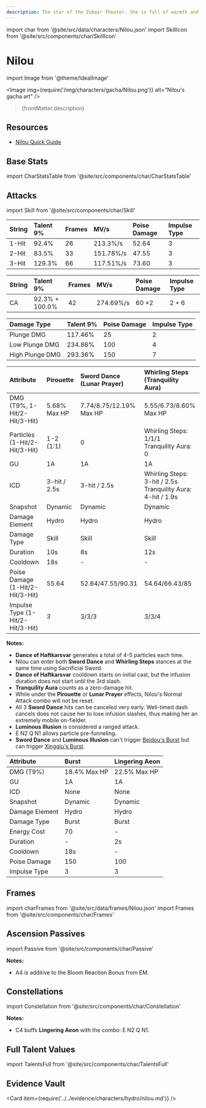 ```yaml
---
description: The star of the Zubayr Theater. She is full of warmth and innocence, and her dances are lively and elegant.
---
```


import char from '@site/src/data/characters/Nilou.json'
import SkillIcon from '@site/src/components/char/SkillIcon'

# Nilou

import Image from '@theme/IdealImage'

<Image img={require('/img/characters/gacha/Nilou.png')} alt="Nilou's gacha art" />
<blockquote>{frontMatter.description}</blockquote>

## Resources

* [Nilou Quick Guide](https://keqingmains.com/q/nilou-quickguide/)

## Base Stats

import CharStatsTable from '@site/src/components/char/CharStatsTable'

<CharStatsTable char={char} />

## Attacks

import Skill from '@site/src/components/char/Skill'

<Tabs>
<TabItem value='na' label='Normal Attacks'>
<SkillIcon char={char} skill='na' />
<div class='talent-columns'>
<Skill char={char} skill='na' sectionFilter='Normal Attack' />

| String | Talent 9% | Frames | MV/s      | Poise Damage | Impulse Type |
| :----- | :-------- | :----- | :-------- | :----------- | :----------- |
| 1-Hit  | 92.4%     | 26     | 213.3%/s  | 52.64        | 3            |
| 2-Hit  | 83.5%     | 33     | 151.78%/s | 47.55        | 3            |
| 3-Hit  | 129.3%    | 66     | 117.51%/s | 73.60        | 3            |

</div>
<div class='talent-columns'>
<Skill char={char} skill='na' sectionFilter='Charged Attack' />

| String | Talent 9%      | Frames | MV/s      | Poise Damage | Impulse Type |
| :----- | :------------- | :----- | :-------- | :----------- | :----------- |
| CA     | 92.3% + 100.0% | 42     | 274.69%/s | 60 ×2        | 2 + 6        |

</div>
<div class='talent-columns'>
<Skill char={char} skill='na' sectionFilter='Plunging Attack' />

| Damage Type     | Talent 9% | Poise Damage | Impulse Type |
| :-------------- | :-------- | :----------- | :----------- |
| Plunge DMG      | 117.46%   | 25           | 2            |
| Low Plunge DMG  | 234.86%   | 100          | 4            |
| High Plunge DMG | 293.36%   | 150          | 7            |

</div>

</TabItem>

<TabItem value='e' label='Skill'>
<SkillIcon char={char} skill='e' />
<div class='talent-columns'>
<Skill char={char} skill='e' />

| Attribute                          | Pirouette    | Sword Dance \(Lunar Prayer\) | Whirling Steps \(Tranquility Aura\)                              |
| :--------------------------------- | :----------- | :--------------------------- | :--------------------------------------------------------------- |
| DMG \(T9%, 1-Hit/2-Hit/3-Hit\)     | 5.68% Max HP | 7.74/8.75/12.19% Max HP      | 5.55/6.73/8.60% Max HP                                           |
| Particles \(1-Hit/2-Hit/3-Hit\)    | 1-2 \(1:1\)  | 0                            | Whirling Steps: 1/1/1<br />Tranquility Aura: 0                   |
| GU                                 | 1A           | 1A                           | 1A                                                               |
| ICD                                | 3-hit / 2.5s | 3-hit / 2.5s                 | Whirling Steps: 3-hit / 2.5s<br />Tranquility Aura: 4-hit / 1.9s |
| Snapshot                           | Dynamic      | Dynamic                      | Dynamic                                                          |
| Damage Element                     | Hydro        | Hydro                        | Hydro                                                            |
| Damage Type                        | Skill        | Skill                        | Skill                                                            |
| Duration                           | 10s          | 8s                           | 12s                                                              |
| Cooldown                           | 18s          | -                            | -                                                                |
| Poise Damage \(1-Hit/2-Hit/3-Hit\) | 55.64        | 52.64/47.55/90.31            | 54.64/66.43/85                                                   |
| Impulse Type \(1-Hit/2-Hit/3-Hit\) | 3            | 3/3/3                        | 3/3/4                                                            |

</div>

**Notes:**  

* **Dance of Haftkarsvar** generates a total of 4-5 particles each time.
* Nilou can enter both **Sword Dance** and **Whirling Steps** stances at the same time using Sacrificial Sword.
* **Dance of Haftkarsvar** cooldown starts on initial cast, but the infusion duration does not start until the 3rd slash.
* **Tranquility Aura** counts as a zero-damage hit.
* While under the **Pirouette** or **Lunar Prayer** effects, Nilou's Normal Attack combo will not be reset.
* All 3 **Sword Dance** hits can be canceled very early. Well-timed dash cancels does not cause her to lose infusion slashes, thus making her an extremely mobile on-fielder.
* **Luminous Illusion** is considered a ranged attack.
* E N2 Q N1 allows particle pre-funneling.
* **Sword Dance** and **Luminous Illusion** can't trigger [Beidou's Burst](../electro/beidou.md#attacks) but can trigger [Xingqiu's Burst](../hydro/xingqiu.md#attacks).

</TabItem>

<TabItem value='q' label='Burst'>
<SkillIcon char={char} skill='q' />
<div class='talent-columns'>
<Skill char={char} skill='q'/>

| Attribute      | Burst        | Lingering Aeon |
| :------------- | :----------- | :------------- |
| DMG \(T9%\)    | 18.4% Max HP | 22.5% Max HP   |
| GU             | 1A           | 1A             |
| ICD            | None         | None           |
| Snapshot       | Dynamic      | Dynamic        |
| Damage Element | Hydro        | Hydro          |
| Damage Type    | Burst        | Burst          |
| Energy Cost    | 70           | -              |
| Duration       | -            | 2s             |
| Cooldown       | 18s          | -              |
| Poise Damage   | 150          | 100            |
| Impulse Type   | 3            | 3              |

</div>

</TabItem>
</Tabs>

## Frames

import charFrames from '@site/src/data/frames/Nilou.json'
import Frames from '@site/src/components/char/Frames'

<Frames data={charFrames} />

## Ascension Passives

import Passive from '@site/src/components/char/Passive'

<Tabs>
<TabItem value='passive' label='Passive'>
<Passive char={char} passive={2} />
</TabItem>

<TabItem value='a1' label='Ascension 1'>
<Passive char={char} passive={0} />
</TabItem>

<TabItem value="a4" label="Ascension 4">
<Passive char={char} passive={1} />

**Notes:**  

* A4 is additive to the Bloom Reaction Bonus from EM.

</TabItem>
</Tabs>

## Constellations

import Constellation from '@site/src/components/char/Constellation'

<Tabs>
<TabItem value='c1' label='C1'>
<Constellation char={char} constellation={1} />
</TabItem>

<TabItem value='c2' label='C2'>
<Constellation char={char} constellation={2} />
</TabItem>

<TabItem value='c3' label='C3'>
<Constellation char={char} constellation={3} />
</TabItem>

<TabItem value='c4' label='C4'>
<Constellation char={char} constellation={4} />

**Notes:**  

* C4 buffs **Lingering Aeon** with the combo: E N2 Q N1.

</TabItem>

<TabItem value='c5' label='C5'>
<Constellation char={char} constellation={5} />
</TabItem>

<TabItem value='c6' label='C6'>
<Constellation char={char} constellation={6} />
</TabItem>
</Tabs>

## Full Talent Values

import TalentsFull from '@site/src/components/char/TalentsFull'

<TalentsFull char={char}/>

## Evidence Vault

<Card item={require('../../evidence/characters/hydro/nilou.md')} />
